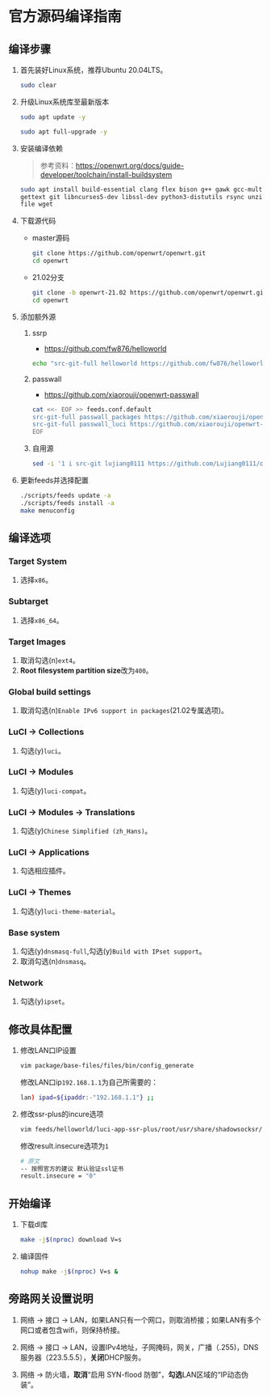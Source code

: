 # 官方源码编译指南

## 编译步骤

1. 首先装好Linux系统，推荐Ubuntu 20.04LTS。

    ```bash
    sudo clear
    ```

2. 升级Linux系统库至最新版本

    ```bash
    sudo apt update -y
    ```

    ```bash
    sudo apt full-upgrade -y
    ```

3. 安装编译依赖

    > 参考资料：<https://openwrt.org/docs/guide-developer/toolchain/install-buildsystem>

    ```bash
    sudo apt install build-essential clang flex bison g++ gawk gcc-multilib g++-multilib \
    gettext git libncurses5-dev libssl-dev python3-distutils rsync unzip zlib1g-dev \
    file wget
    ```

4. 下载源代码

    + master源码

        ```bash
        git clone https://github.com/openwrt/openwrt.git
        cd openwrt
        ```

    + 21.02分支

        ```bash
        git clone -b openwrt-21.02 https://github.com/openwrt/openwrt.git
        cd openwrt
        ```

5. 添加额外源

    1. ssrp
        + <https://github.com/fw876/helloworld>

        ```bash
        echo "src-git-full helloworld https://github.com/fw876/helloworld.git" >> "feeds.conf.default"
        ```

    2. passwall
        + <https://github.com/xiaorouji/openwrt-passwall>

        ```bash
        cat <<- EOF >> feeds.conf.default
        src-git-full passwall_packages https://github.com/xiaorouji/openwrt-passwall.git;packages
        src-git-full passwall_luci https://github.com/xiaorouji/openwrt-passwall.git;luci
        EOF
        ```

    3. 自用源

        ```bash
        sed -i '1 i src-git lujiang0111 https://github.com/Lujiang0111/openwrt-packages.git' feeds.conf.default
        ```

6. 更新feeds并选择配置

    ```bash
    ./scripts/feeds update -a
    ./scripts/feeds install -a
    make menuconfig
    ```

## 编译选项

### Target System

1. 选择```x86```。

### Subtarget

1. 选择```x86_64```。

### Target Images

1. 取消勾选(n)```ext4```。
2. **Root filesystem partition size**改为```400```。

### Global build settings

1. 取消勾选(n)```Enable IPv6 support in packages```(21.02专属选项)。

### LuCI -> Collections

1. 勾选(y)```luci```。

### LuCI -> Modules

1. 勾选(y)```luci-compat```。

### LuCI -> Modules -> Translations

1. 勾选(y)```Chinese Simplified (zh_Hans)```。

### LuCI -> Applications

1. 勾选相应插件。

### LuCI -> Themes

1. 勾选(y)```luci-theme-material```。

### Base system

1. 勾选(y)```dnsmasq-full```,勾选(y)```Build with IPset support```。
2. 取消勾选(n)```dnsmasq```。

### Network

1. 勾选(y)```ipset```。

## 修改具体配置

1. 修改LAN口IP设置

    ```bash
    vim package/base-files/files/bin/config_generate
    ```

    修改LAN口ip```192.168.1.1```为自己所需要的：

    ```bash
    lan) ipad=${ipaddr:-"192.168.1.1"} ;;
    ```

2. 修改ssr-plus的incure选项

    ```bash
    vim feeds/helloworld/luci-app-ssr-plus/root/usr/share/shadowsocksr/subscribe.lua
    ```

    修改result.insecure选项为```1```

    ```bash
    # 原文
    -- 按照官方的建议 默认验证ssl证书
    result.insecure = "0"
    ```

## 开始编译

1. 下载dl库

    ```bash
    make -j$(nproc) download V=s
    ```

2. 编译固件

    ```bash
    nohup make -j$(nproc) V=s &
    ```

## 旁路网关设置说明

1. 网络 -> 接口 -> LAN，如果LAN只有一个网口，则取消桥接；如果LAN有多个网口或者包含wifi，则保持桥接。

2. 网络 -> 接口 -> LAN，设置IPv4地址，子网掩码，网关，广播（.255)，DNS服务器（223.5.5.5），**关闭**DHCP服务。

3. 网络 -> 防火墙，**取消**“启用 SYN-flood 防御”，**勾选**LAN区域的“IP动态伪装”。
